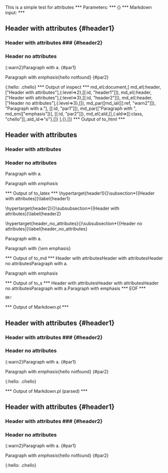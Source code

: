 This is a simple test for attributes
*** Parameters: ***
{}
*** Markdown input: ***

Header with attributes	{#header1}	
----------------------

### Header with attributes ###	{#header2}	

### Header no attributes ###

{:warn2}Paragraph with a.
{#par1}

Paragraph with *emphasis*{hello notfound}
   {#par2}

{:hello: .chello}
*** Output of inspect ***
md_el(:document,[
	md_el(:header,["Header with attributes"],{:level=>2},[[:id, "header1"]]),
	md_el(:header,["Header with attributes"],{:level=>3},[[:id, "header2"]]),
	md_el(:header,["Header no attributes"],{:level=>3},[]),
	md_par([md_ial([[:ref, "warn2"]]), "Paragraph with a."], [[:id, "par1"]]),
	md_par(["Paragraph with ", md_em(["emphasis"])], [[:id, "par2"]]),
	md_el(:ald,[],{:ald=>[[:class, "chello"]],:ald_id=>"o"},[])
],{},[])
*** Output of to_html ***

<h2 id='header1'>Header with attributes</h2>

<h3 id='header2'>Header with attributes</h3>

<h3 id='header_no_attributes'>Header no attributes</h3>

<p id='par1'>Paragraph with a.</p>

<p id='par2'>Paragraph with <em>emphasis</em></p>

*** Output of to_latex ***
\hypertarget{header1}{}\subsection*{{Header with attributes}}\label{header1}

\hypertarget{header2}{}\subsubsection*{{Header with attributes}}\label{header2}

\hypertarget{header_no_attributes}{}\subsubsection*{{Header no attributes}}\label{header_no_attributes}

Paragraph with a.

Paragraph with {\em emphasis}


*** Output of to_md ***
Header with attributesHeader with attributesHeader no attributesParagraph with a.

Paragraph with emphasis


*** Output of to_s ***
Header with attributesHeader with attributesHeader no attributesParagraph with a.Paragraph with emphasis
*** EOF ***



	OK!



*** Output of Markdown.pl ***
<h2>Header with attributes  {#header1}  </h2>

<h3>Header with attributes ###  {#header2}</h3>

<h3>Header no attributes</h3>

<p>{:warn2}Paragraph with a.
{#par1}</p>

<p>Paragraph with <em>emphasis</em>{hello notfound}
   {#par2}</p>

<p>{:hello: .chello}</p>

*** Output of Markdown.pl (parsed) ***
<h2>Header with attributes  {#header1}  </h2
   ><h3>Header with attributes ###  {#header2}</h3
   ><h3>Header no attributes</h3
   ><p>{:warn2}Paragraph with a.
{#par1}</p
   ><p>Paragraph with <em>emphasis</em
     >{hello notfound}
   {#par2}</p
   ><p>{:hello: .chello}</p
 >